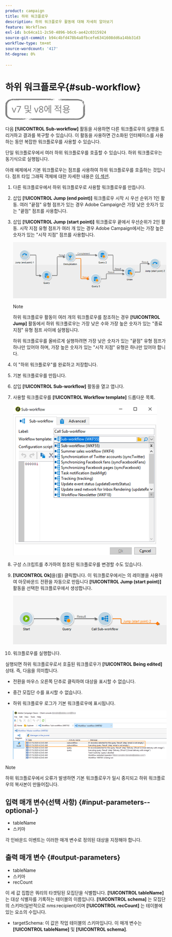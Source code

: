 ```yaml
---
product: campaign
title: 하위 워크플로우
description: 하위 워크플로우 활동에 대해 자세히 알아보기
feature: Workflows
exl-id: bc64ca11-2c50-4896-b6c6-ae42c0315924
source-git-commit: b94c4bfd478b4a8fbcefe6341608dd6a14bb31d3
workflow-type: tm+mt
source-wordcount: '417'
ht-degree: 0%

---
```


# 하위 워크플로우{#sub-workflow}

![](../../assets/common.svg)

다음 **[!UICONTROL Sub-workflow]** 활동을 사용하면 다른 워크플로우의 실행을 트리거하고 결과를 복구할 수 있습니다. 이 활동을 사용하면 간소화된 인터페이스를 사용하는 동안 복잡한 워크플로우를 사용할 수 있습니다.

단일 워크플로우에서 여러 하위 워크플로우를 호출할 수 있습니다. 하위 워크플로우는 동기식으로 실행됩니다.

아래 예제에서 기본 워크플로우는 점프를 사용하여 하위 워크플로우를 호출하는 것입니다. 점프 타입 그래픽 객체에 대한 자세한 내용은 [이 섹션](jump--start-point-and-end-point-.md).

1. 다른 워크플로우에서 하위 워크플로우로 사용할 워크플로우를 만듭니다.
1. 삽입 **[!UICONTROL Jump (end point)]** 워크플로우 시작 시 우선 순위가 1인 활동. 여러 &quot;끝점&quot; 유형 점프가 있는 경우 Adobe Campaign은 가장 낮은 숫자가 있는 &quot;끝점&quot; 점프를 사용합니다.
1. 삽입 **[!UICONTROL Jump (start point)]** 워크플로우 끝에서 우선순위가 2인 활동. 시작 지점 유형 점프가 여러 개 있는 경우 Adobe Campaign에서는 가장 높은 숫자가 있는 &quot;시작 지점&quot; 점프를 사용합니다.

   ![](assets/subworkflow_jumps.png)

   >[!NOTE]
   >
   >하위 워크플로우 활동이 여러 개의 워크플로우를 참조하는 경우 **[!UICONTROL Jump]** 활동에서 하위 워크플로우는 가장 낮은 수와 가장 높은 숫자가 있는 &quot;종료 지점&quot; 유형 점프 사이에 실행됩니다.
   >
   >하위 워크플로우를 올바르게 실행하려면 가장 낮은 숫자가 있는 &quot;끝점&quot; 유형 점프가 하나만 있어야 하며, 가장 높은 숫자가 있는 &quot;시작 지점&quot; 유형은 하나만 있어야 합니다.

1. 이 &quot;하위 워크플로우&quot;를 완료하고 저장합니다.
1. 기본 워크플로우를 만듭니다.
1. 삽입 **[!UICONTROL Sub-workflow]** 활동을 열고 엽니다.
1. 사용할 워크플로우를 **[!UICONTROL Workflow template]** 드롭다운 목록.

   ![](assets/subworkflow_selection.png)

1. 구성 스크립트를 추가하여 참조된 워크플로우를 변경할 수도 있습니다.
1. **[!UICONTROL Ok]**&#x200B;을(를) 클릭합니다. 이 워크플로우에서는 의 레이블을 사용하여 아웃바운드 전환을 자동으로 만듭니다 **[!UICONTROL Jump (start point)]** 활동을 선택한 워크플로우에서 생성합니다.

   ![](assets/subworkflow_outbound.png)

1. 워크플로우를 실행합니다.

실행되면 하위 워크플로우로서 호출된 워크플로우가 **[!UICONTROL Being edited]** 상태. 즉, 다음을 의미합니다.

* 전환을 마우스 오른쪽 단추로 클릭하여 대상을 표시할 수 없습니다.
* 중간 모집단 수를 표시할 수 없습니다.
* 하위 워크플로우 로그가 기본 워크플로우에 표시됩니다.

   ![](assets/subworkflow_logs.png)

>[!NOTE]
>
>하위 워크플로우에서 오류가 발생하면 기본 워크플로우가 일시 중지되고 하위 워크플로우의 복사본이 만들어집니다.

## 입력 매개 변수(선택 사항) {#input-parameters--optional-}

* tableName
* 스키마

각 인바운드 이벤트는 이러한 매개 변수로 정의된 대상을 지정해야 합니다.

## 출력 매개 변수 {#output-parameters}

* tableName
* 스키마
* recCount

이 세 값 집합은 쿼리의 타겟팅된 모집단을 식별합니다. **[!UICONTROL tableName]** 는 대상 식별자를 기록하는 테이블의 이름입니다. **[!UICONTROL schema]** 는 모집단의 스키마(일반적으로 nms:recipient)이며 **[!UICONTROL recCount]** 는 테이블에 있는 요소의 수입니다.

* targetSchema: 이 값은 작업 테이블의 스키마입니다. 이 매개 변수는 **[!UICONTROL tableName]** 및 **[!UICONTROL schema]**.
